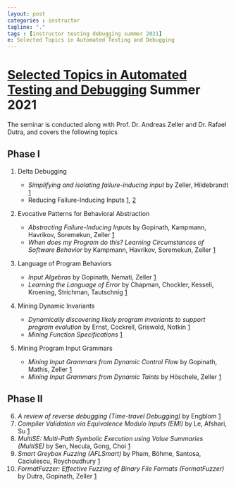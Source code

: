 ```yaml
---
layout: post
categories : instructor
tagline: "."
tags : [instructor testing debugging summer 2021]
e: Selected Topics in Automated Testing and Debugging
---
```


# [Selected Topics in Automated Testing and Debugging](https://cms.cispa.saarland/testdebug/) Summer 2021

The seminar is conducted along with Prof. Dr. Andreas Zeller and Dr. Rafael Dutra, and covers the following topics

## Phase I

1) Delta Debugging
   * _Simplifying and isolating failure-inducing input_ by Zeller, Hildebrandt [1](https://www.st.cs.uni-saarland.de/papers/tse2002/tse2002.pdf)
   * Reducing Failure-Inducing Inputs [1](https://www.fuzzingbook.org/html/Reducer.html), [2](https://www.debuggingbook.org/beta/html/DeltaDebugger.html)
    
2) Evocative Patterns for Behavioral Abstraction
   * _Abstracting Failure-Inducing Inputs_ by Gopinath, Kampmann, Havrikov, Soremekun, Zeller [1](https://publications.cispa.saarland/3103/7/issta2020-language-of-failure.pdf)
   * _When does my Program do this? Learning Circumstances of Software Behavior_ by Kampmann, Havrikov, Soremekun, Zeller [1](https://publications.cispa.saarland/3107/7/fse2020-alhazen.pdf)

3) Language of Program Behaviors
   * _Input Algebras_ by  Gopinath, Nemati, Zeller [1](https://publications.cispa.saarland/3208/7/gopinath2021input.pdf)
   * _Learning the Language of Error_ by Chapman, Chockler, Kesseli, Kroening, Strichman, Tautschnig [1](http://www.cprover.org/learning-errors/learning-the-language-of-error-including-a-proof-supplement.pdf)

4) Mining Dynamic Invariants
   * _Dynamically discovering likely program invariants to support program evolution_ by Ernst, Cockrell, Griswold, Notkin [1](https://homes.cs.washington.edu/~mernst/pubs/invariants-tse2001.pdf)
   * _Mining Function Specifications_ [1](https://www.fuzzingbook.org/html/DynamicInvariants.html)

5) Mining Program Input Grammars
   *  _Mining Input Grammars from Dynamic Control Flow_ by Gopinath, Mathis, Zeller [1](https://publications.cispa.saarland/3101/1/fse2020-mimid.pdf)
   * _Mining Input Grammars from Dynamic Taints_ by Höschele, Zeller [1](https://www.fuzzingbook.org/html/GrammarMiner.html)

## Phase II

6) _A review of reverse debugging (Time-travel Debugging)_ by Engblom [1](https://citeseerx.ist.psu.edu/viewdoc/download?doi=10.1.1.338.3420&rep=rep1&type=pdf)
7) _Compiler Validation via Equivalence Modulo Inputs (EMI)_ by Le, Afshari, Su [1](https://www.cs.ucdavis.edu/~su/publications/emi.pdf)
8) _MultiSE: Multi-Path Symbolic Execution using Value Summaries (MultiSE)_ by Sen, Necula, Gong, Choi [1](https://people.eecs.berkeley.edu/~ksen/papers/multise.pdf)
9) _Smart Greybox Fuzzing (AFLSmart)_ by Pham, Böhme, Santosa, Caciulescu, Roychoudhury [1](https://arxiv.org/pdf/1811.09447.pdf)
10) _FormatFuzzer: Effective Fuzzing of Binary File Formats (FormatFuzzer)_ by Dutra, Gopinath, Zeller [1](https://dl.cispa.de/s/3q2PyqP7rqZzrNn)
